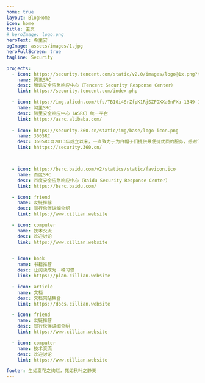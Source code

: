 ```yaml
---
home: true
layout: BlogHome
icon: home
title: 主页
# heroImage: logo.png
heroText: 希里安
bgImage: assets/images/1.jpg
heroFullScreen: true
tagline: Security

projects:
  - icon: https://security.tencent.com/static/v2.0/images/logo@1x.png?t=20180424
    name: 腾讯SRC
    desc: 腾讯安全应急响应中心（Tencent Security Response Center）
    link: https://security.tencent.com/index.php

  - icon: https://img.alicdn.com/tfs/TB10i4SrZfpK1RjSZFOXXa6nFXa-1349-1323.png
    name: 阿里SRC
    desc: 阿里安全响应中心（ASRC）统一平台
    link: https://asrc.alibaba.com/
  
  - icon: https://security.360.cn/static/img/base/logo-icon.png
    name: 360SRC
    desc: 360SRC自2013年成立以来，一直致力于为白帽子们提供最便捷优质的服务，感谢你们的支持，让我们携手共进。
    link: hhttps://security.360.cn/



  - icon: https://bsrc.baidu.com/v2/statics/static/favicon.ico
    name: 百度SRC
    desc: 百度安全应急响应中心（Baidu Security Response Center）
    link: https://bsrc.baidu.com/

  - icon: friend
    name: 友链推荐
    desc: 同行伙伴详细介绍
    link: https://www.cillian.website

  - icon: computer
    name: 技术交流
    desc: 欢迎讨论
    link: https://www.cillian.website
  

  - icon: book
    name: 书籍推荐
    desc: 让阅读成为一种习惯
    link: https://plan.cillian.website

  - icon: article
    name: 文档
    desc: 文档网站集合
    link: https://docs.cillian.website

  - icon: friend
    name: 友链推荐
    desc: 同行伙伴详细介绍
    link: https://www.cillian.website

  - icon: computer
    name: 技术交流
    desc: 欢迎讨论
    link: https://www.cillian.website

footer: 生如夏花之绚烂，死如秋叶之静美
---
```




